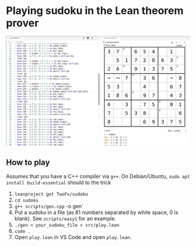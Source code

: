 # Playing sudoku in the Lean theorem prover

![Screenshot](/screenshot/screenshot.jpg)

## How to play

Assumes that you have a C++ compiler via `g++`. On Debian/Ubuntu,
`sudo apt install build-essential` should to the trick

1. `leanproject get TwoFx/sudoku`
2. `cd sudoku`
3. `g++ scripts/gen.cpp` -o gen`
4. Put a sudoku in a file (as 81 numbers separated by white space, 0 is blank).
  See `scripts/easy1` for an example.
5. `./gen < your_sudoku_file > src/play.lean`
6. `code .`
7. Open `play.lean` in VS Code and open `play.lean`.
